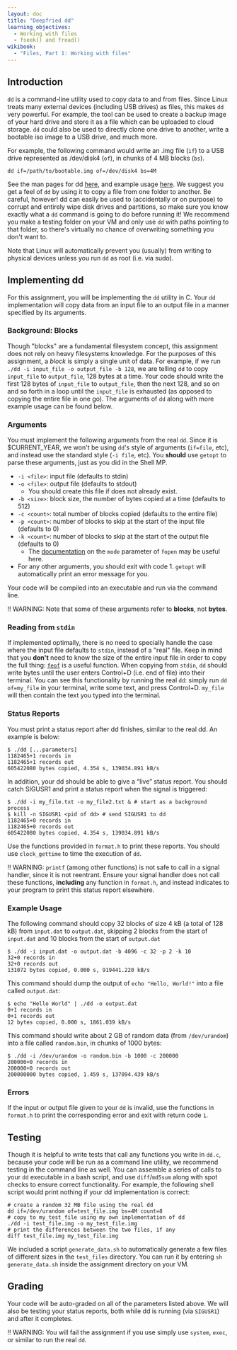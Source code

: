 ```yaml
---
layout: doc
title: "Deepfried dd"
learning_objectives:
  - Working with files
  - fseek() and fread()
wikibook:
  - "Files, Part 1: Working with files"
---
```


## Introduction

`dd` is a command-line utility used to copy data to and from files. Since Linux treats many external devices (including USB drives) as files, this makes `dd` very powerful. For example, the tool can be used to create a backup image of your hard drive and store it as a file which can be uploaded to cloud storage. `dd` could also be used to directly clone one drive to another, write a bootable iso image to a USB drive, and much more. 

For example, the following command would write an .img file (`if`) to a USB drive represented as /dev/disk4 (`of`), in chunks of 4 MB blocks (`bs`).

```
dd if=/path/to/bootable.img of=/dev/disk4 bs=4M
```

See the man pages for dd [here](http://man7.org/linux/man-pages/man1/dd.1.html), and example usage [here](https://linoxide.com/linux-command/linux-dd-command-create-1gb-file/). We suggest you get a feel of `dd` by using it to copy a file from one folder to another. Be careful, however! dd can easily be used to (accidentally or on purpose) to corrupt and entirely wipe disk drives and partitions, so make sure you know exactly what a `dd` command is going to do before running it! We recommend you make a testing folder on your VM and only use `dd` with paths pointing to that folder, so there's virtually no chance of overwriting something you don't want to.

Note that Linux will automatically prevent you (usually) from writing to physical devices unless you run `dd` as root (i.e. via sudo).

## Implementing dd
For this assignment, you will be implementing the `dd` utility in C. Your `dd` implementation will copy data from an input file to an output file in a manner specified by its arguments.

### Background: Blocks

Though "blocks" are a fundamental filesystem concept, this assignment does not rely on heavy filesystems knowledge. For the purposes of this assignment, a *block* is simply a single unit of data. For example, if we run `./dd -i input_file -o output_file -b 128`, we are telling `dd` to copy `input_file` to `output_file`, 128 bytes at a time. Your code should write the first 128 bytes of `input_file` to `output_file`, then the next 128, and so on and so forth in a loop until the `input_file` is exhausted (as opposed to copying the entire file in one go). The arguments of `dd` along with more example usage can be found below.

### Arguments

You must implement the following arguments from the real `dd`. Since it is $CURRENT_YEAR, we won't be using `dd`'s style of arguments (`if=file`, etc), and instead use the standard style (`-i file`, etc). You **should** use `getopt` to parse these arguments, just as you did in the Shell MP.

* `-i <file>`: input file (defaults to stdin)
* `-o <file>`: output file (defaults to stdout)
  * You should create this file if does not already exist.
* `-b <size>`: block size, the number of bytes copied at a time (defaults to 512)
* `-c <count>`: total number of blocks copied (defaults to the entire file)
* `-p <count>`: number of blocks to skip at the start of the input file (defaults to 0)
* `-k <count>`: number of blocks to skip at the start of the output file (defaults to 0)
  * The [documentation](https://pubs.opengroup.org/onlinepubs/009695399/functions/fopen.html) on the `mode` parameter of `fopen` may be useful here.
* For any other arguments, you should exit with code 1. `getopt` will automatically print an error message for you.

Your code will be compiled into an executable and run via the command line.

:bangbang: WARNING: Note that some of these arguments refer to **blocks**, not **bytes**.

### Reading from `stdin`

If implemented optimally, there is no need to specially handle the case where the input file defaults to `stdin`, instead of a "real" file. Keep in mind that you **don't** need to know the size of the entire input file in order to copy the full thing: [`feof`](https://linux.die.net/man/3/feof) is a useful function. When copying from `stdin`, `dd` should write bytes until the user enters Control+D (i.e. end of file) into their terminal. You can see this functionality by running the real `dd`: simply run `dd of=my_file` in your terminal, write some text, and press Control+D. `my_file` will then contain the text you typed into the terminal.

### Status Reports

You must print a status report after dd finishes, similar to the real dd. An example is below:
```
$ ./dd [...parameters]
1182465+1 records in
1182465+1 records out
605422080 bytes copied, 4.354 s, 139034.891 kB/s
```

In addition, your dd should be able to give a “live” status report. You should catch SIGUSR1 and print a status report when the signal is triggered:

```
$ ./dd -i my_file.txt -o my_file2.txt & # start as a background process
$ kill -n SIGUSR1 <pid of dd> # send SIGUSR1 to dd
1182465+0 records in
1182465+0 records out
605422080 bytes copied, 4.354 s, 139034.891 kB/s
```

Use the functions provided in `format.h` to print these reports. You should use `clock_gettime` to time the execution of `dd`.

:bangbang: WARNING: `printf` (among other functions) is not safe to call in a signal handler, since it is not reentrant. Ensure your signal handler does not call these functions, **including** any function in `format.h`, and instead indicates to your program to print this status report elsewhere.

### Example Usage

The following command should copy 32 blocks of size 4 kB  (a total of 128 kB) from `input.dat` to `output.dat`, skipping 2 blocks from the start of `input.dat` and 10 blocks from the start of `output.dat`

```
$ ./dd -i input.dat -o output.dat -b 4096 -c 32 -p 2 -k 10
32+0 records in
32+0 records out
131072 bytes copied, 0.000 s, 919441.220 kB/s
```

This command should dump the output of `echo "Hello, World!"` into a file called `output.dat`:

```
$ echo "Hello World" | ./dd -o output.dat
0+1 records in
0+1 records out
12 bytes copied, 0.000 s, 1861.039 kB/s
```

This command should write about 2 GB of random data (from `/dev/urandom`) into a file called `random.bin`, in chunks of 1000 bytes:

```
$ ./dd -i /dev/urandom -o random.bin -b 1000 -c 200000
200000+0 records in
200000+0 records out
200000000 bytes copied, 1.459 s, 137094.439 kB/s
```

### Errors

If the input or output file given to your `dd` is invalid, use the functions in `format.h` to print the corresponding error and exit with return code `1`.

## Testing
Though it is helpful to write tests that call any functions you write in `dd.c`, because your code will be run as a command line utility, we recommend testing in the command line as well. You can assemble a series of calls to your `dd`  executable in a bash script, and use `diff`/`md5sum` along with spot checks to ensure correct functionality. For example, the following shell script would print nothing if your dd implementation is correct:

```
# create a random 32 MB file using the real dd
dd if=/dev/urandom of=test_file.img bs=4M count=8
# copy to my_test_file using my own implementation of dd
./dd -i test_file.img -o my_test_file.img
# print the differences between the two files, if any
diff test_file.img my_test_file.img
```

We included a script `generate_data.sh` to automatically generate a few files of different sizes in the `test_files` directory. You can run it by entering `sh generate_data.sh` inside the assignment directory on your VM.

## Grading

Your code will be auto-graded on all of the parameters listed above. We will also be testing your status reports, both while dd is running (via `SIGUSR1`) and after it completes.

:bangbang: WARNING: You will fail the assignment if you use simply use `system`, `exec`, or similar to run the real `dd`.
